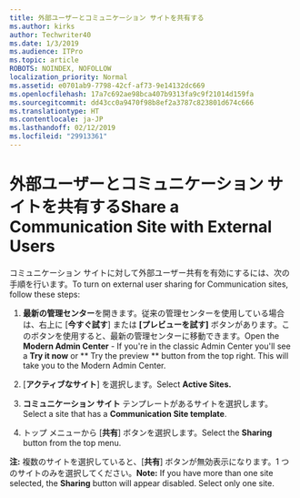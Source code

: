 ```yaml
---
title: 外部ユーザーとコミュニケーション サイトを共有する
ms.author: kirks
author: Techwriter40
ms.date: 1/3/2019
ms.audience: ITPro
ms.topic: article
ROBOTS: NOINDEX, NOFOLLOW
localization_priority: Normal
ms.assetid: e0701ab9-7798-42cf-af73-9e14132dc669
ms.openlocfilehash: 17a7c692ae98bca407b9313fa9c9f21014d159fa
ms.sourcegitcommit: dd43cc0a9470f98b8ef2a3787c823801d674c666
ms.translationtype: HT
ms.contentlocale: ja-JP
ms.lasthandoff: 02/12/2019
ms.locfileid: "29913361"
---
```

# <a name="share-a-communication-site-with-external-users"></a><span data-ttu-id="1f9b2-102">外部ユーザーとコミュニケーション サイトを共有する</span><span class="sxs-lookup"><span data-stu-id="1f9b2-102">Share a Communication Site with External Users</span></span>

<span data-ttu-id="1f9b2-103">コミュニケーション サイトに対して外部ユーザー共有を有効にするには、次の手順を行います。</span><span class="sxs-lookup"><span data-stu-id="1f9b2-103">To turn on external user sharing for Communication sites, follow these steps:</span></span> 
  
1. <span data-ttu-id="1f9b2-p101">**最新の管理センター**を開きます。従来の管理センターを使用している場合は、右上に [**今すぐ試す**] または **[プレビューを試す]** ボタンがあります。このボタンを使用すると、最新の管理センターに移動できます。</span><span class="sxs-lookup"><span data-stu-id="1f9b2-p101">Open the **Modern Admin Center** - If you're in the classic Admin Center you'll see a **Try it now** or \*\* Try the preview \*\* button from the top right. This will take you to the Modern Admin Center.</span></span> 
  
2. <span data-ttu-id="1f9b2-106">[**アクティブなサイト**] を選択します。</span><span class="sxs-lookup"><span data-stu-id="1f9b2-106">Select **Active Sites.**</span></span>
  
3. <span data-ttu-id="1f9b2-107">**コミュニケーション サイト** テンプレートがあるサイトを選択します。</span><span class="sxs-lookup"><span data-stu-id="1f9b2-107">Select a site that has a **Communication Site template**.</span></span> 
  
4. <span data-ttu-id="1f9b2-108">トップ メニューから [**共有**] ボタンを選択します。</span><span class="sxs-lookup"><span data-stu-id="1f9b2-108">Select the **Sharing** button from the top menu.</span></span> 
  
 <span data-ttu-id="1f9b2-p102">**注:** 複数のサイトを選択していると、[**共有**] ボタンが無効表示になります。1 つのサイトのみを選択してください。</span><span class="sxs-lookup"><span data-stu-id="1f9b2-p102">**Note:** If you have more than one site selected, the **Sharing** button will appear disabled. Select only one site.</span></span> 
  

